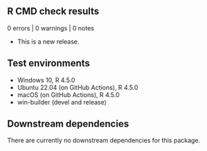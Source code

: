 ## R CMD check results

0 errors | 0 warnings | 0 notes

* This is a new release.

## Test environments

* Windows 10, R 4.5.0
* Ubuntu 22.04 (on GitHub Actions), R 4.5.0
* macOS (on GitHub Actions), R 4.5.0
* win-builder (devel and release)

## Downstream dependencies

There are currently no downstream dependencies for this package.
